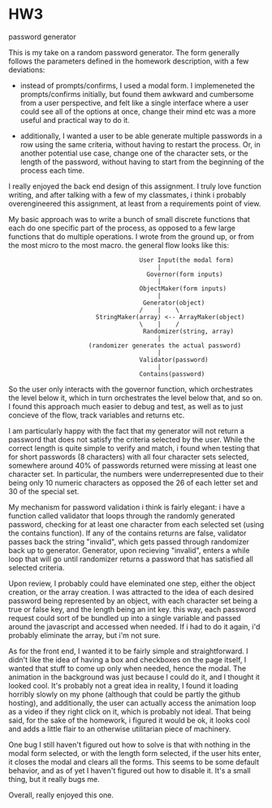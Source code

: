 # HW3
password generator

This is my take on a random password generator. The form generally follows the parameters defined in the homework description, with a few deviations:

- instead of prompts/confirms, I used a modal form. I implemeneted the prompts/confirms initially, but found them awkward and cumbersome from a user perspective, and felt like a single interface where a user could see all of the options at once, change their mind etc was a more useful and practical way to do it.

- additionally, I wanted a user to be able generate multiple passwords in a row using the same criteria, without having to restart the process. Or, in another potential use case, change one of the character sets, or the length of the password, without having to start from the beginning of the process each time.

I really enjoyed the back end design of this assignment. I truly love function writing, and after talking with a few of my classmates, i think i probably overengineered this assignment, at least from a requirements point of view.

My basic approach was to write a bunch of small discrete functions that each do one specific part of the process, as opposed to a few large functions that do multiple operations. I wrote from the ground up, or from the most micro to the most macro. the general flow looks like this:

                                        User Input(the modal form)
                                             |
                                          Governor(form inputs)
                                             |
                                        ObjectMaker(form inputs)
                                             |
                                         Generator(object)
                                        /    |    \
                            StringMaker(array) <-- ArrayMaker(object)
                                        \    |    /
                                         Randomizer(string, array)
                                             |
                          (randomizer generates the actual password)
                                             |
                                        Validator(password)
                                             |
                                        Contains(password)

So the user only interacts with the governor function, which orchestrates the level below it, which in turn orchestrates the level below that, and so on. I found this approach much easier to debug and test, as well as to just concieve of the flow, track variables and returns etc. 

I am particularly happy with the fact that my generator will not return a password that does not satisfy the criteria selected by the user. While the correct length is quite simple to verify and match, i found when testing that for short passwords (8 characters) with all four character sets selected, somewhere around 40% of passwords returned were missing at least one character set. In particular, the numbers were underrepresented due to their being only 10 numeric characters as opposed the 26 of each letter set and 30 of the special set.

My mechanism for password validation i think is fairly elegant: i have a function called validator that loops through the randomly generated password, checking for at least one character from each selected set (using the contains function). If any of the contains returns are false, validator passes back the string "invalid", which gets passed through randomizer back up to generator. Generator, upon recieving "invalid", enters a while loop that will go until randomizer returns a password that has satisfied all selected criteria.

Upon review, I probably could have eleminated one step, either the object creation, or the array creation. I was attracted to the idea of each desired password being represented by an object, with each character set being a true or false key, and the length being an int key. this way, each password request could sort of be bundled up into a single variable and passed around the javascript and accessed when needed. If i had to do it again, i'd probably eliminate the array, but i'm not sure.

As for the front end, I wanted it to be fairly simple and straightforward. I didn't like the idea of having a box and checkboxes on the page itself, I wanted that stuff to come up only when needed, hence the modal. The animation in the background was just because I could do it, and I thought it looked cool. It's probably not a great idea in reality, I found it loading horribly slowly on my phone (although that could be partly the github hosting), and additionally, the user can actually access the animation loop as a video if they right click on it, which is probably not ideal. That being said, for the sake of the homework, i figured it would be ok, it looks cool and adds a little flair to an otherwise utilitarian piece of machinery.

One bug I still haven't figured out how to solve is that with nothing in the modal form selected, or with the length form selected, if the user hits enter, it closes the modal and clears all the forms. This seems to be some default behavior, and as of yet I haven't figured out how to disable it. It's a small thing, but it really bugs me.

Overall, really enjoyed this one.